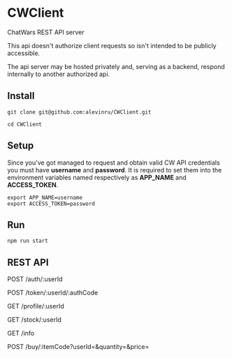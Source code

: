 # CWClient

ChatWars REST API server

This api doesn't authorize client requests so isn't intended to be publicly accessible.

The api server may be hosted privately and, serving as a backend, respond internally to another authorized api.

## Install

```Shell
git clone git@github.com:alevinru/CWClient.git

cd CWClient
```

## Setup

Since you've got managed to request and obtain valid CW API credentials you must have **username** and **password**.
It is required to set them into the environment variables named respectively as **APP_NAME** and **ACCESS_TOKEN**.

```Shell
export APP_NAME=username
export ACCESS_TOKEN=password
```

## Run

```Shell
npm run start
```

## REST API

POST /auth/:userId

POST /token/:userId/:authCode

GET /profile/:userId

GET /stock/:userId

GET /info

POST /buy/:itemCode?userId=&quantity=&price=
